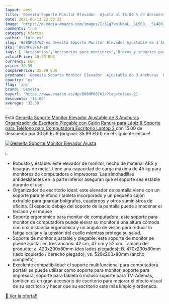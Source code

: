```yaml
---
layout: post
title: 'Gemeita Soporte Monitor Elevador  Ajusta al 15.00 % de descuento'
date: 2021-06-13 22:59:22
image: 'https://m.media-amazon.com/images/I/31g7wo1bqaL._SL500_._SL400_.jpg'
comments: true
category: ofertas
author: 'tole.es'
slug: 'B08NP6876J-es Gemeita Soporte Monitor Elevador Ajustable de 3 Anchuras...'
sku: 'B08NP6876J-es'
tags: [ 'Accesorios','Accesorios para monitores','Brazos y soportes para monitores','Informática','gemeita','lápiz', ]
actualPrice: 30.59 EUR
currency: EUR
price: 30.59
comparePrice: 35.99 EUR
prodname: 'Gemeita Soporte Monitor Elevador  Ajustable de 3 Anchuras  Organizador de Escritorio Plegable con Cajón  Ranura para Lápiz & Soporte para Teléfono  para Computadora  Escritorio  Laptop  2 '
country: 'es'
flag: '🇪🇸'
brand: 'Gemeita'
buyurl: 'https://www.amazon.es/dp/B08NP6876J/?tag=tolees-21'
descuento: '15.00'
average: '32.39'
---
```


Está [Gemeita Soporte Monitor Elevador  Ajustable de 3 Anchuras  Organizador de Escritorio Plegable con Cajón  Ranura para Lápiz & Soporte para Teléfono  para Computadora  Escritorio  Laptop  2 ](https://www.amazon.es/dp/B08NP6876J/?tag=tolees-21) con 15.00 de descuento por 30.59 EUR (original: 35.99 EUR) en el siguiente enlace!

[![Gemeita Soporte Monitor Elevador  Ajusta](https://m.media-amazon.com/images/I/31g7wo1bqaL._SL500_._SL400_.jpg)](https://www.amazon.es/dp/B08NP6876J/?tag=tolees-21)

ℹ️:

- Robusto y estable: este elevador de monitor, hecho de material ABS y bisagras de metal, tiene una capacidad de carga máxima de 45 kg para monitores de computadora o impresoras. Las almohadillas antideslizantes en la parte inferior aseguran que el soporte sea estable durante el uso
- Organizador de escritorio ideal: este elevador de pantalla viene con un soporte para teléfono / tableta incorporado y un pequeño cajón extraíble para guardar bolígrafos, cuadernos y otros suministros de oficina. El espacio debajo del soporte de la pantalla puede almacenar el teclado y el mouse
- Soporte ergonómico para monitor de computadora: este soporte para monitor de computadora puede elevar su monitor a una altura cómoda con una distancia ergonómica y un ángulo de visión para reducir la fatiga ocular y la tensión del cuello mientras protege su salud.
- Soporte de monitor ajustable y plegable: este soporte de monitor se puede ajustar en tres anchos: 42 cm, 47 cm y 52 cm. Tamaño del producto: a. 420x200x80mm (dos lados plegados); B. 470x200x80mm (lado izquierdo / derecho plegado); vs. 520x200x80mm (ancho completo)
- Excelente compatibilidad: el soporte multifuncional para computadora portátil se puede utilizar como soporte para monitor, soporte para impresora, soporte para tableta o incluso soporte para TV. Además, también es un gran accesorio de escritorio para mejorar el efecto visual de su escritorio y hacer que su escritorio esté más limpio y ordenado.

[🛒 Ver la oferta!!](https://www.amazon.es/dp/B08NP6876J/?tag=tolees-21)
